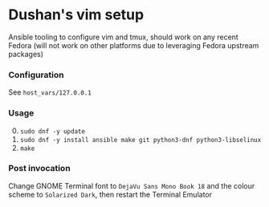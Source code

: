 # Dushan's vim setup

Ansible tooling to configure vim and tmux, should work on any recent Fedora (will not work on other platforms due to leveraging Fedora upstream packages)

### Configuration

See `host_vars/127.0.0.1`

### Usage

0. `sudo dnf -y update`
1. `sudo dnf -y install ansible make git python3-dnf python3-libselinux`
2. `make`

### Post invocation

Change GNOME Terminal font to `DejaVu Sans Mono Book 18` and the colour scheme to `Solarized Dark`, then restart the Terminal Emulator
